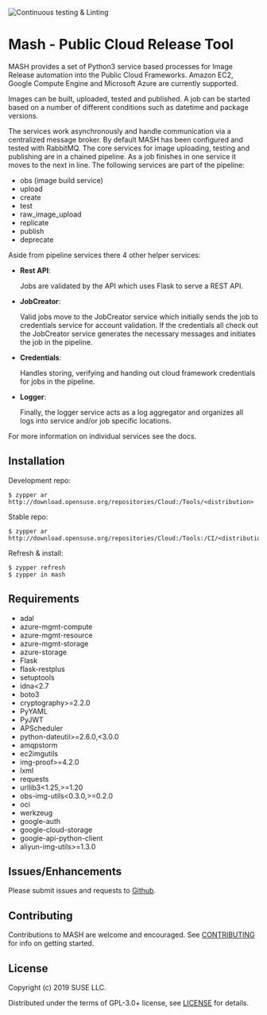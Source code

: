 ![Continuous testing & Linting](https://github.com/SUSE-Enceladus/mash/workflows/Continuous%20testing%20&%20Linting/badge.svg?branch=master)

# Mash - Public Cloud Release Tool

MASH provides a set of Python3 service based processes for Image Release
automation into the Public Cloud Frameworks. Amazon EC2, Google Compute Engine
and Microsoft Azure are currently supported.

Images can be built, uploaded, tested and published. A job can be
started based on a number of different conditions such as datetime and
package versions.

The services work asynchronously and handle communication via a centralized
message broker. By default MASH has been configured and tested with RabbitMQ.
The core services for image uploading, testing and publishing are in a chained
pipeline. As a job finishes in one service it moves to the next in line. The
following services are part of the pipeline:

- obs (image build service)
- upload
- create
- test
- raw_image_upload
- replicate
- publish
- deprecate

Aside from pipeline services there 4 other helper services:

- __Rest API__:

  Jobs are validated by the API which uses Flask to serve a REST API.

- __JobCreator__:

  Valid jobs move to the JobCreator service which initially sends the job to
  credentials service for account validation. If the credentials all check out
  the JobCreator service generates the necessary messages and initiates the
  job in the pipeline.

- __Credentials__:

  Handles storing, verifying and handing out cloud framework credentials for
  jobs in the pipeline.

- __Logger__:

  Finally, the logger service acts as a log aggregator and organizes all logs
  into service and/or job specific locations.

For more information on individual services see the docs.

## Installation

Development repo:

```
$ zypper ar http://download.opensuse.org/repositories/Cloud:/Tools/<distribution>
```

Stable repo:

```
$ zypper ar http://download.opensuse.org/repositories/Cloud:/Tools:/CI/<distribution>
```

Refresh & install:

```
$ zypper refresh
$ zypper in mash
```

## Requirements

- adal
- azure-mgmt-compute
- azure-mgmt-resource
- azure-mgmt-storage
- azure-storage
- Flask
- flask-restplus
- setuptools
- idna<2.7
- boto3
- cryptography>=2.2.0
- PyYAML
- PyJWT
- APScheduler
- python-dateutil>=2.6.0,<3.0.0
- amqpstorm
- ec2imgutils
- img-proof>=4.2.0
- lxml
- requests
- urllib3<1.25,>=1.20
- obs-img-utils<0.3.0,>=0.2.0
- oci
- werkzeug
- google-auth
- google-cloud-storage
- google-api-python-client
- aliyun-img-utils>=1.3.0

## Issues/Enhancements

Please submit issues and requests to
[Github](https://github.com/SUSE-Enceladus/mash/issues).

## Contributing

Contributions to MASH are welcome and encouraged. See
[CONTRIBUTING](CONTRIBUTING.md) for info on getting started.

## License

Copyright (c) 2019 SUSE LLC.

Distributed under the terms of GPL-3.0+ license, see
[LICENSE](LICENSE) for details.

